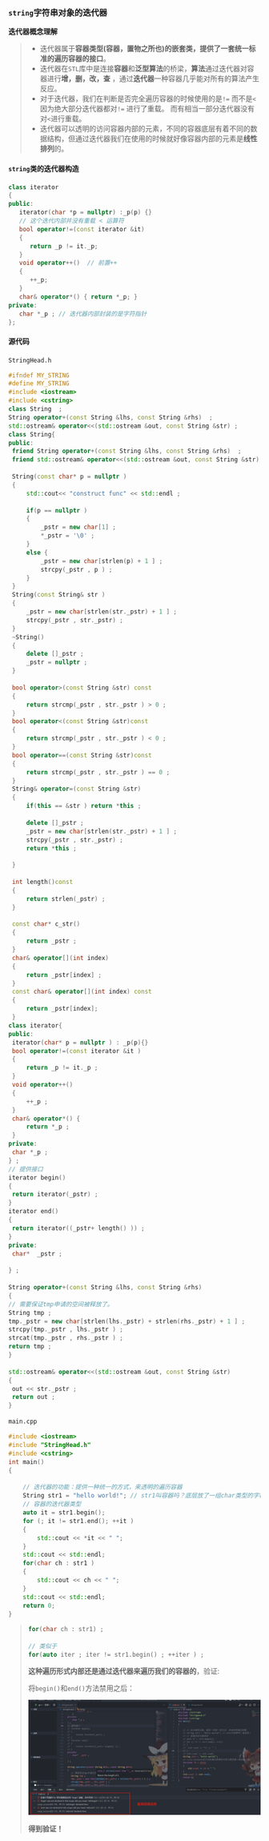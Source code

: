 ### `string`字符串对象的迭代器

**迭代器概念理解**

> + 迭代器属于**容器类型(容器，置物之所也)**的嵌套类，提供了一套**统一标准的遍历容器的接口**。
> + 迭代器在`STL`库中是连接**容器**和**泛型算法**的桥梁，**算法**通过迭代器对容器进行**增，删，改，查** ，通过**迭代器**一种容器几乎能对所有的算法产生反应。
> + 对于迭代器，我们在判断是否完全遍历容器的时候使用的是`!=` 而不是`<` 因为绝大部分迭代器都对`!=` 进行了重载。 而有相当一部分迭代器没有对`<`进行重载。
> + 迭代器可以透明的访问容器内部的元素，不同的容器底层有着不同的数据结构，但通过迭代器我们在使用的时候就好像容器内部的元素是**线性排列**的。

#### `string`类的迭代器构造

```C++
class iterator
{
public:
   iterator(char *p = nullptr) :_p(p) {}
   // 这个迭代内部并没有重载 < 运算符
   bool operator!=(const iterator &it)
   {
      return _p != it._p;
   }
   void operator++()  // 前置++
   {
      ++_p;
   }
   char& operator*() { return *_p; }
private:
   char *_p ; // 迭代器内部封装的是字符指针
};
```

#### 源代码

`StringHead.h`

```C++
#ifndef MY_STRING
#define MY_STRING
#include <iostream>
#include <cstring> 
class String  ; 
String operator+(const String &lhs, const String &rhs)  ; 
std::ostream& operator<<(std::ostream &out, const String &str) ; 
class String{
public:
 friend String operator+(const String &lhs, const String &rhs)  ; 
 friend std::ostream& operator<<(std::ostream &out, const String &str) ;

 String(const char* p = nullptr ) 
 {
     std::cout<< "construct func" << std::endl ; 

     if(p == nullptr )
     {
         _pstr = new char[1] ; 
         *_pstr = '\0' ; 
     }
     else {
         _pstr = new char[strlen(p) + 1 ] ; 
         strcpy(_pstr , p ) ; 
     }
 } 
 String(const String& str )  
 {
     _pstr = new char[strlen(str._pstr) + 1 ] ; 
     strcpy(_pstr , str._pstr) ;  
 }
 ~String()
 {   
     delete []_pstr ; 
     _pstr = nullptr ; 
 } 

 bool operator>(const String &str) const 
 {
     return strcmp(_pstr , str._pstr ) > 0 ; 
 }
 bool operator<(const String &str)const 
 {
     return strcmp(_pstr , str._pstr ) < 0 ; 
 } 
 bool operator==(const String &str)const
 {
     return strcmp(_pstr , str._pstr ) == 0 ;  
 }
 String& operator=(const String &str) 
 {
     if(this == &str ) return *this ; 

     delete []_pstr ; 
     _pstr = new char[strlen(str._pstr) + 1 ] ; 
     strcpy(_pstr , str._pstr) ;  
     return *this ; 

 }

 int length()const  
 {
     return strlen(_pstr) ; 
 }

 const char* c_str()
 {
     return _pstr ; 
 }  
 char& operator[](int index) 
 {
     return _pstr[index] ; 
 }
 const char& operator[](int index) const
 {
     return _pstr[index]; 
 }
class iterator{
public:
 iterator(char* p = nullptr ) : _p(p){} 
 bool operator!=(const iterator &it )
 {
     return _p != it._p ; 
 }
 void operator++()
 {
     ++_p ; 
 }
 char& operator*() {
     return *_p ; 
 }
private:
 char *_p ;  
} ; 
// 提供接口
iterator begin()
{
 return iterator(_pstr) ; 
}
iterator end()
{
 return iterator((_pstr+ length() )) ;  
}
private:
 char*  _pstr ; 

} ; 

String operator+(const String &lhs, const String &rhs)
{   
// 需要保证tmp申请的空间被释放了。
String tmp ; 
tmp._pstr = new char[strlen(lhs._pstr) + strlen(rhs._pstr) + 1 ] ; 
strcpy(tmp._pstr , lhs._pstr ) ; 
strcat(tmp._pstr , rhs._pstr ) ;
return tmp ; 
}  

std::ostream& operator<<(std::ostream &out, const String &str)
{
 out << str._pstr ; 
 return out ; 
}

```

`main.cpp`

```C++
#include <iostream>
#include "StringHead.h"
#include <cstring> 
int main()
{

	// 迭代器的功能：提供一种统一的方式，来透明的遍历容器
	String str1 = "hello world!"; // str1叫容器吗？底层放了一组char类型的字符
	// 容器的迭代器类型
	auto it = str1.begin();
	for (; it != str1.end(); ++it )
	{
		std::cout << *it << " ";
	}
	std::cout << std::endl;
	for(char ch : str1 )
	{
		std::cout << ch << " ";
	}
	std::cout << std::endl;
	return 0;
}
```



> ```C++
> for(char ch : str1) ; 
> 
> // 类似于
> for(auto iter ; iter != str1.begin() ; ++iter ) ; 
> ```
>
> **这种遍历形式内部还是通过迭代器来遍历我们的容器的**，验证:
>
> 将`begin()`和`end()`方法禁用之后：
>
> ![image-20230905194643501](assets/image-20230905194643501.png)
>
> **得到验证！**

